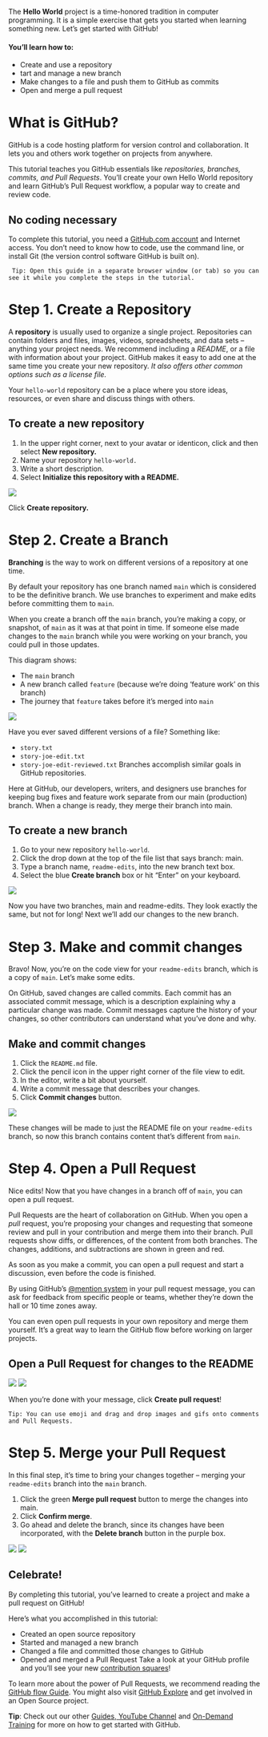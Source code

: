 The **Hello World** project is a time-honored tradition in computer programming. It is a simple exercise that gets you started when learning something new. Let’s get started with GitHub!

#### You’ll learn how to:

* Create and use a repository
* tart and manage a new branch
* Make changes to a file and push them to GitHub as commits
* Open and merge a pull request

# What is GitHub?
GitHub is a code hosting platform for version control and collaboration. It lets you and others work together on projects from anywhere.

This tutorial teaches you GitHub essentials like <i>repositories, branches, commits, and Pull Requests</i>. You’ll create your own Hello World repository and learn GitHub’s Pull Request workflow, a popular way to create and review code.

## No coding necessary
To complete this tutorial, you need a [GitHub.com account](https://github.com) and Internet access. You don’t need to know how to code, use the command line, or install Git (the version control software GitHub is built on).

     Tip: Open this guide in a separate browser window (or tab) so you can see it while you complete the steps in the tutorial.

# Step 1. Create a Repository
A **repository** is usually used to organize a single project. Repositories can contain folders and files, images, videos, spreadsheets, and data sets – anything your project needs. We recommend including a <i>README</i>, or a file with information about your project. GitHub makes it easy to add one at the same time you create your new repository. <i>It also offers other common options such as a license file.</i>

Your `hello-world` repository can be a place where you store ideas, resources, or even share and discuss things with others.

## To create a new repository
1. In the upper right corner, next to your avatar or identicon, click  and then select **New repository.**
2. Name your repository `hello-world.`
3. Write a short description.
4. Select **Initialize this repository with a README.**

<img src="https://github.com/yvesbabo/desktop-tutorial/blob/main/create%20a%20repository.png">

Click **Create repository.**


# Step 2. Create a Branch
**Branching** is the way to work on different versions of a repository at one time.

By default your repository has one branch named `main` which is considered to be the definitive branch. We use branches to experiment and make edits before committing them to `main`.

When you create a branch off the `main` branch, you’re making a copy, or snapshot, of `main` as it was at that point in time. If someone else made changes to the `main` branch while you were working on your branch, you could pull in those updates.

This diagram shows:

* The `main` branch
* A new branch called `feature` (because we’re doing ‘feature work’ on this branch)
* The journey that `feature` takes before it’s merged into `main`
  
<img src="https://github.com/yvesbabo/desktop-tutorial/blob/main/create%20branch.png">

Have you ever saved different versions of a file? Something like:

* `story.txt`
* `story-joe-edit.txt`
* `story-joe-edit-reviewed.txt`
Branches accomplish similar goals in GitHub repositories.

Here at GitHub, our developers, writers, and designers use branches for keeping bug fixes and feature work separate from our main (production) branch. When a change is ready, they merge their branch into main.

## To create a new branch
1. Go to your new repository `hello-world`.
2. Click the drop down at the top of the file list that says branch: main.
3. Type a branch name, `readme-edits`, into the new branch text box.
4. Select the blue **Create branch** box or hit “Enter” on your keyboard.

<img src="https://github.com/yvesbabo/desktop-tutorial/blob/main/new%20branches.gif">

Now you have two branches, main and readme-edits. They look exactly the same, but not for long! Next we’ll add our changes to the new branch.


# Step 3. Make and commit changes
Bravo! Now, you’re on the code view for your `readme-edits` branch, which is a copy of `main`. Let’s make some edits.

On GitHub, saved changes are called commits. Each commit has an associated commit message, which is a description explaining why a particular change was made. Commit messages capture the history of your changes, so other contributors can understand what you’ve done and why.

## Make and commit changes
1. Click the `README.md` file.
2. Click the  pencil icon in the upper right corner of the file view to edit.
3. In the editor, write a bit about yourself.
4. Write a commit message that describes your changes.
5. Click **Commit changes** button.

<img src="https://github.com/yvesbabo/desktop-tutorial/blob/main/commit%20changes.png">

These changes will be made to just the README file on your `readme-edits` branch, so now this branch contains content that’s different from `main`.


# Step 4. Open a Pull Request
Nice edits! Now that you have changes in a branch off of `main`, you can open a pull request.

Pull Requests are the heart of collaboration on GitHub. When you open a <i>pull</i> request, you’re proposing your changes and requesting that someone review and pull in your contribution and merge them into their branch. Pull requests show diffs, or differences, of the content from both branches. The changes, additions, and subtractions are shown in green and red.

As soon as you make a commit, you can open a pull request and start a discussion, even before the code is finished.

By using GitHub’s [@mention system](https://docs.github.com/en/free-pro-team@latest/github/writing-on-github/about-writing-and-formatting-on-github#text-formatting-toolbar) in your pull request message, you can ask for feedback from specific people or teams, whether they’re down the hall or 10 time zones away.

You can even open pull requests in your own repository and merge them yourself. It’s a great way to learn the GitHub flow before working on larger projects.

## Open a Pull Request for changes to the README

<img src="https://github.com/yvesbabo/desktop-tutorial/blob/main/pull%20request1.png">
<img src="https://github.com/yvesbabo/desktop-tutorial/blob/main/pull%20request2.png">

When you’re done with your message, click **Create pull request**!

    Tip: You can use emoji and drag and drop images and gifs onto comments and Pull Requests.


# Step 5. Merge your Pull Request
In this final step, it’s time to bring your changes together – merging your `readme-edits` branch into the `main` branch.

1. Click the green **Merge pull request** button to merge the changes into main.
2. Click **Confirm merge**.
3. Go ahead and delete the branch, since its changes have been incorporated, with the **Delete branch** button in the purple box.

<img src="https://github.com/yvesbabo/desktop-tutorial/blob/main/delete%20branch1.png">
<img src="https://github.com/yvesbabo/desktop-tutorial/blob/main/delete%20branch2.png">

## Celebrate!
By completing this tutorial, you’ve learned to create a project and make a pull request on GitHub!

Here’s what you accomplished in this tutorial:

* Created an open source repository
* Started and managed a new branch
* Changed a file and committed those changes to GitHub
* Opened and merged a Pull Request
Take a look at your GitHub profile and you’ll see your new [contribution squares](https://docs.github.com/en/free-pro-team@latest/github/setting-up-and-managing-your-github-profile/viewing-contributions-on-your-profile)!

To learn more about the power of Pull Requests, we recommend reading the [GitHub flow Guide](https://guides.github.com/introduction/flow/). You might also visit [GitHub Explore](https://github.com/explore) and get involved in an Open Source project.

   **Tip**: Check out our other [Guides, YouTube Channel](https://www.youtube.com/githubguides) and [On-Demand Training](https://lab.github.com/) for more on how to get started with GitHub.
    
    
    


